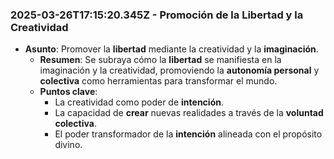 ### 2025-03-26T17:15:20.345Z - Promoción de la Libertad y la Creatividad
- **Asunto**: Promover la **libertad** mediante la creatividad y la **imaginación**.
  - **Resumen**: Se subraya cómo la **libertad** se manifiesta en la imaginación y la creatividad, promoviendo la **autonomía personal** y **colectiva** como herramientas para transformar el mundo.
  - **Puntos clave**:
    - La creatividad como poder de **intención**.
    - La capacidad de **crear** nuevas realidades a través de la **voluntad colectiva**.
    - El poder transformador de la **intención** alineada con el propósito divino.
